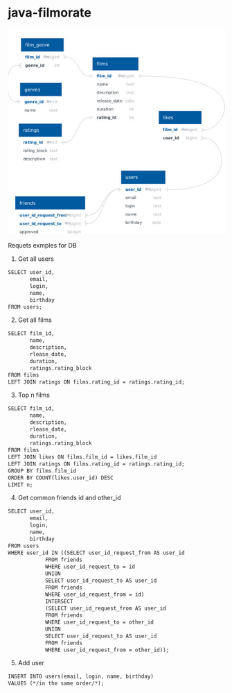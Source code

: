 # java-filmorate

![ER-diagramm](https://github.com/tonasd/java-filmorate/blob/DB-creation/Filmorate%20ER-diagram.jpg)

Requets exmples for DB

1. Get all users
```
SELECT user_id,
       email,
       login,
       name,
       birthday
FROM users;
```

2. Get all films
```
SELECT film_id,
       name,
       description,
       rlease_date,
       duration,
       ratings.rating_block
FROM films
LEFT JOIN ratings ON films.rating_id = ratings.rating_id;
```

3. Top n films
```
SELECT film_id,
       name,
       description,
       rlease_date,
       duration,
       ratings.rating_block
FROM films
LEFT JOIN likes ON films.film_id = likes.film_id
LEFT JOIN ratings ON films.rating_id = ratings.rating_id;
GROUP BY films.film_id
ORDER BY COUNT(likes.user_id) DESC
LIMIT n;
```

4. Get common friends id and other_id
```
SELECT user_id,
       email,
       login,
       name,
       birthday
FROM users
WHERE user_id IN ((SELECT user_id_request_from AS user_id
            FROM friends
            WHERE user_id_request_to = id
            UNION
            SELECT user_id_request_to AS user_id
            FROM friends
            WHERE user_id_request_from = id)
            INTERSECT
            (SELECT user_id_request_from AS user_id
            FROM friends
            WHERE user_id_request_to = other_id
            UNION
            SELECT user_id_request_to AS user_id
            FROM friends
            WHERE user_id_request_from = other_id));
```
5. Add user
```
INSERT INTO users(email, login, name, birthday)
VALUES (*/in the same order/*);
```
